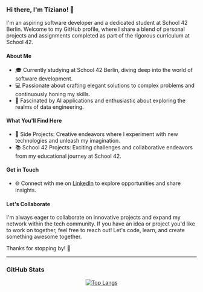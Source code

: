 ### Hi there, I'm Tiziano! 👋

I'm an aspiring software developer and a dedicated student at School 42 Berlin. Welcome to my GitHub profile, where I share a blend of personal projects and assignments completed as part of the rigorous curriculum at School 42.

#### About Me
- 🎓 Currently studying at School 42 Berlin, diving deep into the world of software development.
- 💻 Passionate about crafting elegant solutions to complex problems and continuously honing my skills.
- 🤖 Fascinated by AI applications and enthusiastic about exploring the realms of data engineering.

#### What You'll Find Here
- 🚀 Side Projects: Creative endeavors where I experiment with new technologies and unleash my imagination.
- 📚 School 42 Projects: Exciting challenges and collaborative endeavors from my educational journey at School 42.

#### Get in Touch
- 🌐 Connect with me on [LinkedIn](www.linkedin.com/in/tiziaco) to explore opportunities and share insights.

#### Let's Collaborate
I'm always eager to collaborate on innovative projects and expand my network within the tech community. If you have an idea or project you'd like to work on together, feel free to reach out! Let's code, learn, and create something awesome together.

Thanks for stopping by! 🚀


---


### GitHub Stats

<div align="center">

[![Top Langs](https://github-readme-stats.vercel.app/api/top-langs/?username=tiziaco&hide=css&layout=compact&theme=tokyonight&hide_title=false)](https://github.com/anuraghazra/github-readme-stats)

</div>
